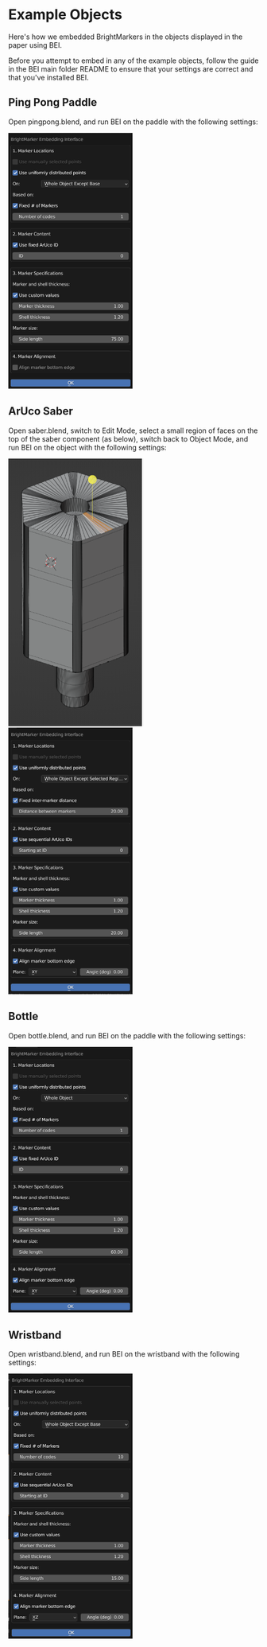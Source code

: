 # Example Objects

Here's how we embedded BrightMarkers in the objects displayed in the paper using BEI.

Before you attempt to embed in any of the example objects, follow the guide in the BEI main folder README to ensure that your settings are correct and that you've installed BEI.

## Ping Pong Paddle

Open pingpong.blend, and run BEI on the paddle with the following settings:

<img src="../readmeimages_ignore/pingpong.png" alt="drawing" width="250"/>

## ArUco Saber

Open saber.blend, switch to Edit Mode, select a small region of faces on the top of the saber component (as below), switch back to Object Mode, and run BEI on the object with the following settings:

<p float="left">
    <img src="../readmeimages_ignore/saber_faces.png" alt="drawing" width="269"/>
    <img src="../readmeimages_ignore/saber.png" alt="drawing" width="250"/>
</p>

## Bottle

Open bottle.blend, and run BEI on the paddle with the following settings:

<img src="../readmeimages_ignore/bottle.png" alt="drawing" width="250"/>

## Wristband

Open wristband.blend, and run BEI on the wristband with the following settings:

<img src="../readmeimages_ignore/wristband.png" alt="drawing" width="250"/>